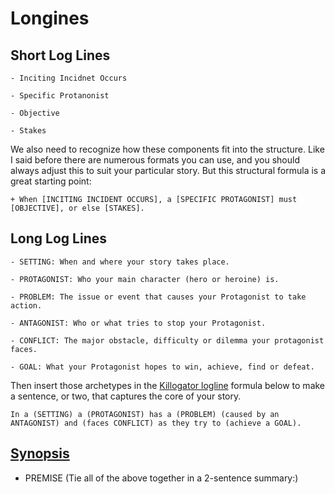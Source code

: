 # Longines

## Short Log Lines

    - Inciting Incidnet Occurs

    - Specific Protanonist

    - Objective

    - Stakes

We also need to recognize how these components fit into the structure. Like I said before there are numerous formats you can use, and you should always adjust this to suit your particular story. But this structural formula is a great starting point:

    + When [INCITING INCIDENT OCCURS], a [SPECIFIC PROTAGONIST] must [OBJECTIVE], or else [STAKES].

## Long Log Lines

    - SETTING: When and where your story takes place.

    - PROTAGONIST: Who your main character (hero or heroine) is.

    - PROBLEM: The issue or event that causes your Protagonist to take action.

    - ANTAGONIST: Who or what tries to stop your Protagonist.

    - CONFLICT: The major obstacle, difficulty or dilemma your protagonist faces.

    - GOAL: What your Protagonist hopes to win, achieve, find or defeat.

Then insert those archetypes in the [Killogator logline](http://graemeshimmin.com/writing-a-logline-for-a-novel/) formula below to make a sentence, or two, that captures the core of your story.

    In a (SETTING) a (PROTAGONIST) has a (PROBLEM) (caused by an ANTAGONIST) and (faces CONFLICT) as they try to (achieve a GOAL).

## [Synopsis](https://www.evernote.com/shard/s308/sh/bd47628a-8b1d-4ec5-85c2-22b1f2c01a81/a0bd589c60591913?utm_campaign=nanowrimo2017&utm_source=social_enblog&utm_medium=post&utm_content=20171002-en-writing-templates)

- PREMISE (Tie all of the above together in a 2-sentence summary:)

